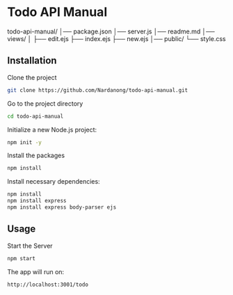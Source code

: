 # Todo API Manual

todo-api-manual/
│── package.json
│── server.js
│── readme.md
│── views/
│    ├── edit.ejs
     ├── index.ejs
     ├── new.ejs
│── public/
     └── style.css

## Installation

Clone the project

```bash
git clone https://github.com/Nardanong/todo-api-manual.git
```

Go to the project directory

```bash
cd todo-api-manual
```

Initialize a new Node.js project:

```bash
npm init -y
```

Install the packages

```bash
npm install
```

Install necessary dependencies:

```bash
npm install
npm install express 
npm install express body-parser ejs
```

## Usage

Start the Server

```bash
npm start
```

The app will run on:

```
http://localhost:3001/todo
```
